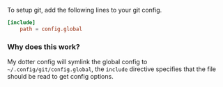To setup git, add the following lines to your git config.

```toml
[include]
	path = config.global
```

### Why does this work?
My dotter config will symlink the global config to `~/.config/git/config.global`, the `include` directive specifies that the file should be read to get config options.
